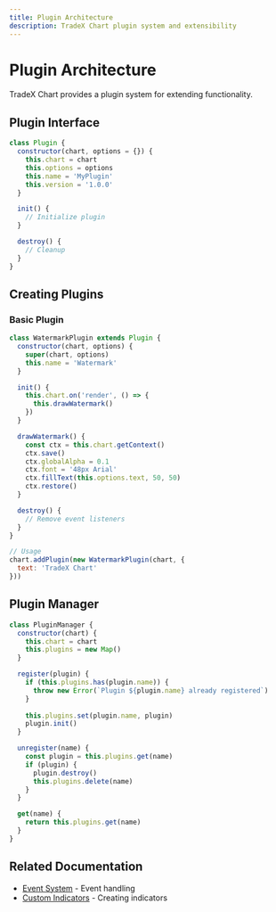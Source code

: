 ```yaml
---
title: Plugin Architecture
description: TradeX Chart plugin system and extensibility
---
```


# Plugin Architecture

TradeX Chart provides a plugin system for extending functionality.

## Plugin Interface

```javascript
class Plugin {
  constructor(chart, options = {}) {
    this.chart = chart
    this.options = options
    this.name = 'MyPlugin'
    this.version = '1.0.0'
  }

  init() {
    // Initialize plugin
  }

  destroy() {
    // Cleanup
  }
}
```

## Creating Plugins

### Basic Plugin

```javascript
class WatermarkPlugin extends Plugin {
  constructor(chart, options) {
    super(chart, options)
    this.name = 'Watermark'
  }

  init() {
    this.chart.on('render', () => {
      this.drawWatermark()
    })
  }

  drawWatermark() {
    const ctx = this.chart.getContext()
    ctx.save()
    ctx.globalAlpha = 0.1
    ctx.font = '48px Arial'
    ctx.fillText(this.options.text, 50, 50)
    ctx.restore()
  }

  destroy() {
    // Remove event listeners
  }
}

// Usage
chart.addPlugin(new WatermarkPlugin(chart, {
  text: 'TradeX Chart'
}))
```

## Plugin Manager

```javascript
class PluginManager {
  constructor(chart) {
    this.chart = chart
    this.plugins = new Map()
  }

  register(plugin) {
    if (this.plugins.has(plugin.name)) {
      throw new Error(`Plugin ${plugin.name} already registered`)
    }
    
    this.plugins.set(plugin.name, plugin)
    plugin.init()
  }

  unregister(name) {
    const plugin = this.plugins.get(name)
    if (plugin) {
      plugin.destroy()
      this.plugins.delete(name)
    }
  }

  get(name) {
    return this.plugins.get(name)
  }
}
```

## Related Documentation

- [Event System](event-system) - Event handling
- [Custom Indicators](../../guides/custom-indicators) - Creating indicators